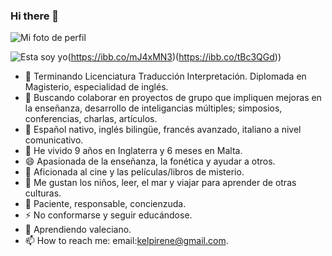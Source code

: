 ### Hi there 👋

![Mi foto de perfil](https://ibb.co/N2PmqXM)

![Esta soy yo](https://ibb.co/VSqJBhR)(https://ibb.co/mJ4xMN3)(https://ibb.co/tBc3QGd))


- 🔭 Terminando Licenciatura Traducción Interpretación. Diplomada en Magisterio, especialidad de inglés.
- 👯 Buscando colaborar en proyectos de grupo que impliquen mejoras en la enseñanza, desarrollo de inteligancias múltiples; simposios, conferencias, charlas, artículos.
- 💬 Español nativo, inglés bilingüe, francés avanzado, italiano a nivel comunicativo.
- 🧳 He vivido 9 años en Inglaterra y 6 meses en Malta. 
- 😄 Apasionada de la enseñanza, la fonética y ayudar a otros.
- 🎥 Aficionada al cine y las películas/libros de misterio. 
- 🚸 Me gustan los niños, leer, el mar y viajar para aprender de otras culturas.
- 🐢 Paciente, responsable, concienzuda.
- ⚡ No conformarse y seguir educándose.
- 🌱 Aprendiendo valeciano.
- 📫 How to reach me: email:kelpirene@gmail.com.

